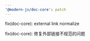 ```yaml
---
'@modern-js/doc-core': patch
---
```


fix(doc-core): external link normalize

fix(doc-core): 修复外部链接不规范的问题
